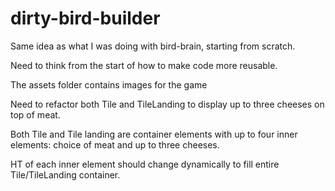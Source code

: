 # dirty-bird-builder


Same idea as what I was doing with bird-brain, starting from scratch.

Need to think from the start of how to make code more reusable.

The assets folder contains images for the game

Need to refactor both Tile and TileLanding to 
display up to three cheeses on top of meat.

Both Tile and Tile landing are container
elements with up to four inner elements: 
choice of meat and up to three cheeses.

HT of each inner element should change dynamically
to fill entire Tile/TileLanding container.



